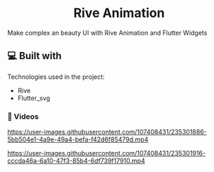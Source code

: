 <h1 align="center" id="title">Rive Animation</h1>

<p id="description">Make complex an beauty UI with Rive Animation and Flutter Widgets</p>

 
  
<h2>💻 Built with</h2>

Technologies used in the project:

*   Rive
*   Flutter_svg

<h3>🦖 Videos</h3>



https://user-images.githubusercontent.com/107408431/235301886-5bb504e1-4a9e-49a4-befa-f42d6f85479d.mp4




https://user-images.githubusercontent.com/107408431/235301916-cccda46a-6a10-47f3-85b4-6df739f17910.mp4

